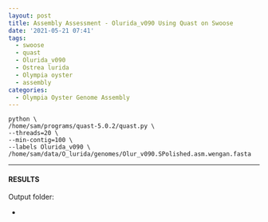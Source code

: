 ```yaml
---
layout: post
title: Assembly Assessment - Olurida_v090 Using Quast on Swoose
date: '2021-05-21 07:41'
tags: 
  - swoose
  - quast
  - Olurida_v090
  - Ostrea lurida
  - Olympia oyster
  - assembly
categories: 
  - Olympia Oyster Genome Assembly
---
```



```shell
python \
/home/sam/programs/quast-5.0.2/quast.py \
--threads=20 \
--min-contig=100 \
--labels Olurida_v090 \
/home/sam/data/O_lurida/genomes/Olur_v090.SPolished.asm.wengan.fasta
```
---

#### RESULTS

Output folder:

- []()

